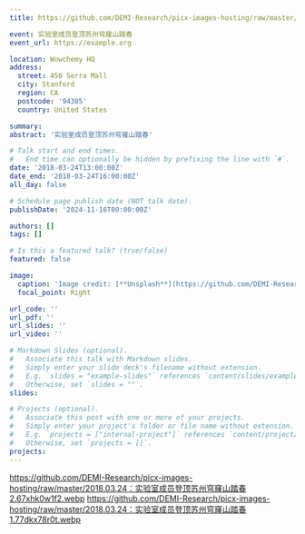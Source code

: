 ```yaml
---
title: https://github.com/DEMI-Research/picx-images-hosting/raw/master/2018.03.24：实验室成员登顶苏州穹窿山踏春2.67xhk0w1f2.webp

event: 实验室成员登顶苏州穹窿山踏春
event_url: https://example.org

location: Wowchemy HQ
address:
  street: 450 Serra Mall
  city: Stanford
  region: CA
  postcode: '94305'
  country: United States

summary: 
abstract: '实验室成员登顶苏州穹窿山踏春'

# Talk start and end times.
#   End time can optionally be hidden by prefixing the line with `#`.
date: '2018-03-24T13:00:00Z'
date_end: '2018-03-24T16:00:00Z'
all_day: false

# Schedule page publish date (NOT talk date).
publishDate: '2024-11-16T00:00:00Z'

authors: []
tags: []

# Is this a featured talk? (true/false)
featured: false

image:
  caption: 'Image credit: [**Unsplash**](https://github.com/DEMI-Research/picx-images-hosting/raw/master/2018.03.24：实验室成员登顶苏州穹窿山踏春2.67xhk0w1f2.webp)'
  focal_point: Right

url_code: ''
url_pdf: ''
url_slides: ''
url_video: ''

# Markdown Slides (optional).
#   Associate this talk with Markdown slides.
#   Simply enter your slide deck's filename without extension.
#   E.g. `slides = "example-slides"` references `content/slides/example-slides.md`.
#   Otherwise, set `slides = ""`.
slides:

# Projects (optional).
#   Associate this post with one or more of your projects.
#   Simply enter your project's folder or file name without extension.
#   E.g. `projects = ["internal-project"]` references `content/project/deep-learning/index.md`.
#   Otherwise, set `projects = []`.
projects:
---
```


https://github.com/DEMI-Research/picx-images-hosting/raw/master/2018.03.24：实验室成员登顶苏州穹窿山踏春2.67xhk0w1f2.webp
https://github.com/DEMI-Research/picx-images-hosting/raw/master/2018.03.24：实验室成员登顶苏州穹窿山踏春1.77dkx78r0t.webp
